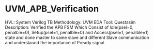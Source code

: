 # UVM_APB_Verification
HVL: System Verilog
TB Methodology: UVM
EDA Tool: Questasim
Description: Verified the APB FSM Which Consist of Idle(psel=0, penalble=0), Setup(psel=1, penalble=0) and
Access(psel=1, penalble=1) state and done master to same slave and different Slave communication and understaood
the importance of Pready signal.
